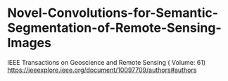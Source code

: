 # Novel-Convolutions-for-Semantic-Segmentation-of-Remote-Sensing-Images
 IEEE Transactions on Geoscience and Remote Sensing ( Volume: 61)
 https://ieeexplore.ieee.org/document/10097709/authors#authors

